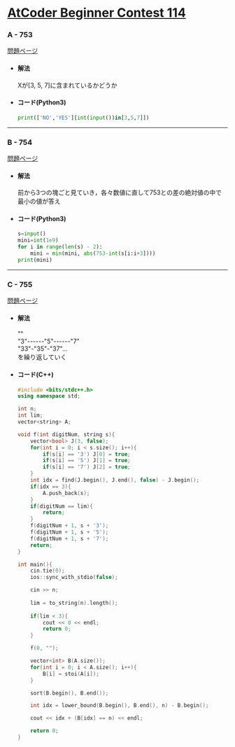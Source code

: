 # [AtCoder Beginner Contest 114](https://atcoder.jp/contests/abc114)  
  
### A - 753  
[問題ページ](https://atcoder.jp/contests/abc114/tasks/abc114_a)  
- #### 解法  
    Xが[3, 5, 7]に含まれているかどうか  
- #### コード(Python3)  
  
    ```python
    print(['NO','YES'][int(input())in[3,5,7]])
    ```
  
---
  
### B - 754  
[問題ページ](https://atcoder.jp/contests/abc114/tasks/abc114_b)  
- #### 解法  
    前から3つの塊ごと見ていき，各々数値に直して753との差の絶対値の中で最小の値が答え  
- #### コード(Python3)  
  
    ```python
    s=input()
    mini=int(1e9)
    for i in range(len(s) - 2):
        mini = min(mini, abs(753-int(s[i:i+3])))
    print(mini)
    ```
  
---
  
### C - 755  
[問題ページ](https://atcoder.jp/contests/abc114/tasks/abc114_c)  
- #### 解法  
    ""  
    "3"------"5"------"7"  
    "33"-"35"-"37"...  
    を繰り返していく  
  
- #### コード(C++)  
  
    ```cpp
    #include <bits/stdc++.h>
    using namespace std;

    int n;
    int lim;
    vector<string> A;

    void f(int digitNum, string s){ 
        vector<bool> J(3, false);
        for(int i = 0; i < s.size(); i++){
            if(s[i] == '3') J[0] = true;
            if(s[i] == '5') J[1] = true;
            if(s[i] == '7') J[2] = true;
        }
        int idx = find(J.begin(), J.end(), false) - J.begin();
        if(idx == 3){
            A.push_back(s);
        }
        if(digitNum == lim){
            return;
        }
        f(digitNum + 1, s + '3');
        f(digitNum + 1, s + '5');
        f(digitNum + 1, s + '7');
        return;
    }

    int main(){
        cin.tie(0);
        ios::sync_with_stdio(false);

        cin >> n;
        
        lim = to_string(n).length();
        
        if(lim < 3){
            cout << 0 << endl;
            return 0;
        }

        f(0, "");

        vector<int> B(A.size());
        for(int i = 0; i < A.size(); i++){
            B[i] = stoi(A[i]);
        }

        sort(B.begin(), B.end());

        int idx = lower_bound(B.begin(), B.end(), n) - B.begin();

        cout << idx + (B[idx] == n) << endl;

        return 0;
    }
    ```
    
